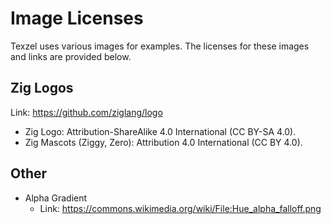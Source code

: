 # Image Licenses
Texzel uses various images for examples. The licenses for these images and links are provided below.

## Zig Logos
Link: https://github.com/ziglang/logo
* Zig Logo: Attribution-ShareAlike 4.0 International (CC BY-SA 4.0).
* Zig Mascots (Ziggy, Zero): Attribution 4.0 International (CC BY 4.0).

## Other
* Alpha Gradient
    * Link: https://commons.wikimedia.org/wiki/File:Hue_alpha_falloff.png